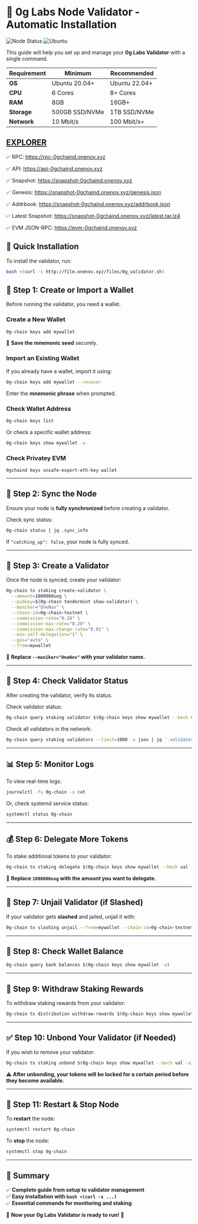 # 🚀 0g Labs Node Validator - Automatic Installation

![Node Status](https://img.shields.io/badge/Node%20Status-Active-brightgreen)
![Ubuntu](https://img.shields.io/badge/Ubuntu-22.04-orange)  

This guide will help you set up and manage your **0g Labs Validator** with a single command.

| **Requirement**  | **Minimum**  | **Recommended** |
|-----------------|-------------|----------------|
| **OS**         | Ubuntu 20.04+ | Ubuntu 22.04+  |
| **CPU**        | 6 Cores      | 8+ Cores       |
| **RAM**        | 8GB          | 16GB+          |
| **Storage**    | 500GB SSD/NVMe | 1TB SSD/NVMe |
| **Network**    | 10 Mbit/s    | 100 Mbit/s+    |

## [EXPLORER](https://0g.exploreme.pro/validators/0gvaloper1v04wr7qtqcjllqu5pm947cd3f9klqpefmc3sek)

✅  RPC: https://rpc-0gchaind.onenov.xyz

✅  API: https://api-0gchaind.onenov.xyz

✅  Snapshot: https://snapshot-0gchaind.onenov.xyz

✅  Genesis: https://snapshot-0gchaind.onenov.xyz/genesis.json

✅  Addrbook: https://snapshot-0gchaind.onenov.xyz/addrbook.json

✅  Latest Snapshot: https://snapshot-0gchaind.onenov.xyz/latest.tar.lz4

✅  EVM JSON-RPC: https://evm-0gchaind.onenov.xyz




## **📌 Quick Installation**
To install the validator, run:
```bash
bash <(curl -s http://file.onenov.xyz/files/0g_validator.sh)
```

## **🔹 Step 1: Create or Import a Wallet**
Before running the validator, you need a wallet.

### **Create a New Wallet**
```bash
0g-chain keys add mywallet
```
📌 **Save the mnemonic seed** securely.

### **Import an Existing Wallet**
If you already have a wallet, import it using:
```bash
0g-chain keys add mywallet --recover
```
Enter the **mnemonic phrase** when prompted.

### **Check Wallet Address**
```bash
0g-chain keys list
```
Or check a specific wallet address:
```bash
0g-chain keys show mywallet -a
```
### **Check Privatey EVM** ##
```
0gchaind keys unsafe-export-eth-key wallet
```
---

## **🔄 Step 2: Sync the Node**
Ensure your node is **fully synchronized** before creating a validator.

Check sync status:
```bash
0g-chain status | jq .sync_info
```
If `"catching_up": false`, your node is fully synced.

---

## **🚀 Step 3: Create a Validator**
Once the node is synced, create your validator:
```bash
0g-chain tx staking create-validator \
  --amount=1000000uog \
  --pubkey=$(0g-chain tendermint show-validator) \
  --moniker="OneNov" \
  --chain-id=0g-chain-testnet \
  --commission-rate="0.10" \
  --commission-max-rate="0.20" \
  --commission-max-change-rate="0.01" \
  --min-self-delegation="1" \
  --gas="auto" \
  --from=mywallet
```
📌 **Replace `--moniker="OneNov"` with your validator name.**

---

## **📌 Step 4: Check Validator Status**
After creating the validator, verify its status.

Check validator status:
```bash
0g-chain query staking validator $(0g-chain keys show mywallet --bech val -a)
```

Check all validators in the network:
```bash
0g-chain query staking validators --limit=1000 -o json | jq '.validators[] | {moniker: .description.moniker, status: .status}'
```

---

## **📊 Step 5: Monitor Logs**
To view real-time logs:
```bash
journalctl -fu 0g-chain -o cat
```
Or, check systemd service status:
```bash
systemctl status 0g-chain
```

---

## **💰 Step 6: Delegate More Tokens**
To stake additional tokens to your validator:
```bash
0g-chain tx staking delegate $(0g-chain keys show mywallet --bech val -a) 1000000uog --from=mywallet --chain-id=0g-chain-testnet --gas=auto
```
📌 **Replace `1000000uog` with the amount you want to delegate.**

---

## **🔄 Step 7: Unjail Validator (if Slashed)**
If your validator gets **slashed** and jailed, unjail it with:
```bash
0g-chain tx slashing unjail --from=mywallet --chain-id=0g-chain-testnet --gas=auto
```

---

## **🚀 Step 8: Check Wallet Balance**
```bash
0g-chain query bank balances $(0g-chain keys show mywallet -a)
```

---

## **📌 Step 9: Withdraw Staking Rewards**
To withdraw staking rewards from your validator:
```bash
0g-chain tx distribution withdraw-rewards $(0g-chain keys show mywallet --bech val -a) --from=mywallet --commission --chain-id=0g-chain-testnet --gas=auto
```

---

## **✅ Step 10: Unbond Your Validator (if Needed)**
If you wish to remove your validator:
```bash
0g-chain tx staking unbond $(0g-chain keys show mywallet --bech val -a) 1000000uog --from=mywallet --chain-id=0g-chain-testnet --gas=auto
```
⚠️ **After unbonding, your tokens will be locked for a certain period before they become available.**

---

## **🔄 Step 11: Restart & Stop Node**
To **restart** the node:
```bash
systemctl restart 0g-chain
```

To **stop** the node:
```bash
systemctl stop 0g-chain
```

---

## **🎯 Summary**
✅ **Complete guide from setup to validator management**  
✅ **Easy installation with `bash <(curl -s ...)`**  
✅ **Essential commands for monitoring and staking**  

🚀 **Now your 0g Labs Validator is ready to run!** 🚀
